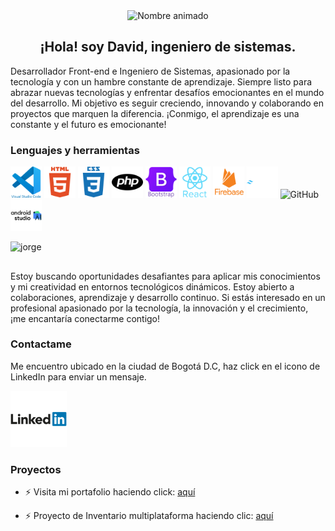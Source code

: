 <div style="text-align:center;">
  <img src="https://ejemplo.com/imagen.gif" alt="Nombre animado">
</div>

## <center>¡Hola! soy David, ingeniero de sistemas. </center>

Desarrollador Front-end e Ingeniero de Sistemas, apasionado por la tecnología y con un hambre constante de aprendizaje. Siempre listo para abrazar nuevas tecnologías y enfrentar desafíos emocionantes en el mundo del desarrollo. Mi objetivo es seguir creciendo, innovando y colaborando en proyectos que marquen la diferencia. ¡Conmigo, el aprendizaje es una constante y el futuro es emocionante!

### Lenguajes y herramientas
<span><img src="https://raw.githubusercontent.com/devicons/devicon/55609aa5bd817ff167afce0d965585c92040787a/icons/vscode/vscode-original-wordmark.svg" alt="VisualStudio" width="50" height="50"></span>
<img src="https://raw.githubusercontent.com/devicons/devicon/55609aa5bd817ff167afce0d965585c92040787a/icons/html5/html5-plain-wordmark.svg" alt="html5" width="50" height="50">
<img src="https://raw.githubusercontent.com/devicons/devicon/55609aa5bd817ff167afce0d965585c92040787a/icons/css3/css3-plain-wordmark.svg" alt="css3" width="50" height="50">
<img src="https://raw.githubusercontent.com/devicons/devicon/55609aa5bd817ff167afce0d965585c92040787a/icons/php/php-plain.svg" alt="PHP" width="50" height="50">
<img src="https://raw.githubusercontent.com/devicons/devicon/55609aa5bd817ff167afce0d965585c92040787a/icons/bootstrap/bootstrap-original-wordmark.svg" alt="Bootstrap" width="50" height="50">
<img src="https://raw.githubusercontent.com/devicons/devicon/55609aa5bd817ff167afce0d965585c92040787a/icons/react/react-original-wordmark.svg" alt="React" width="50" height="50">
<img src="https://raw.githubusercontent.com/devicons/devicon/55609aa5bd817ff167afce0d965585c92040787a/icons/firebase/firebase-plain-wordmark.svg" alt="Firebase.com" width="50" height="50">
<img src="https://raw.githubusercontent.com/devicons/devicon/55609aa5bd817ff167afce0d965585c92040787a/icons/tailwindcss/tailwindcss-original-wordmark.svg" alt="Tailwindcss" width="50" height="50">
<img src="https://raw.githubusercontent.com/jmnote/z-icons/master/svg/github.svg" alt="GitHub" width="50" height="50">
<img src="https://raw.githubusercontent.com/devicons/devicon/55609aa5bd817ff167afce0d965585c92040787a/icons/androidstudio/androidstudio-original-wordmark.svg" alt="AndroidStudio" width="50" height="50">


<!--![GitHub stats](https://github-readme-stats.vercel.app/api?username=jdolayag&show_icons=true&theme=tokyonight)  -->

![jorge](https://github-readme-stats.vercel.app/api/top-langs/?username=jdolayag&hide_progress=compact&show_icons=true&theme=tokyonight)

##
Estoy buscando oportunidades desafiantes para aplicar mis conocimientos y mi creatividad en entornos tecnológicos dinámicos. Estoy abierto a colaboraciones, aprendizaje y desarrollo continuo. Si estás interesado en un profesional apasionado por la tecnología, la innovación y el crecimiento, ¡me encantaría conectarme contigo!

### Contactame
Me encuentro ubicado en la ciudad de Bogotá D.C, haz click en el icono de LinkedIn para enviar un mensaje.

<a href="https://www.linkedin.com/in/david-olaya-a31032263/">
<img src="https://raw.githubusercontent.com/devicons/devicon/55609aa5bd817ff167afce0d965585c92040787a/icons/linkedin/linkedin-original-wordmark.svg" alt="LinkedIn" width="90" height="90"/>
</a>


### Proyectos
- ⚡ Visita mi portafolio haciendo click: <a href="https://jdolayag.github.io/" target="_blank">aquí</a>

- ⚡ Proyecto de Inventario multiplataforma haciendo clic: <a href="https://proactive-inventory-2.000webhostapp.com/" target="_blank">aquí</a>

